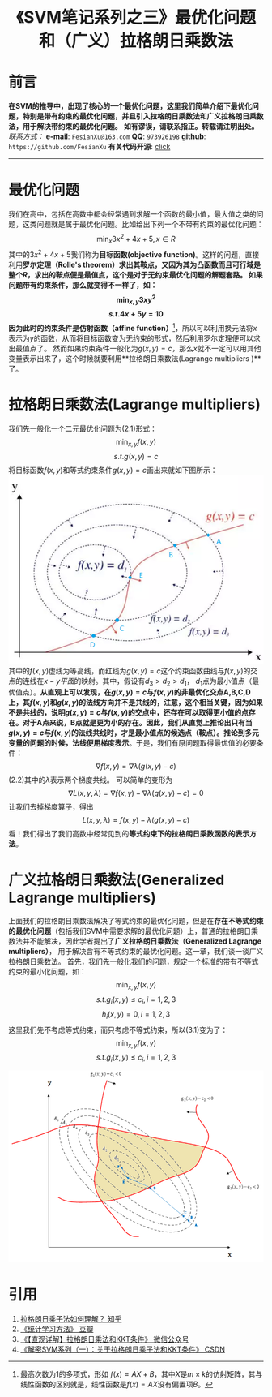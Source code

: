 <div align=center>
<font size="6"><b>《SVM笔记系列之三》最优化问题和（广义）拉格朗日乘数法</b></font> 
</div>

# 前言
**在SVM的推导中，出现了核心的一个最优化问题，这里我们简单介绍下最优化问题，特别是带有约束的最优化问题，并且引入拉格朗日乘数法和广义拉格朗日乘数法，用于解决带约束的最优化问题。**
**如有谬误，请联系指正。转载请注明出处。**
*联系方式：*
**e-mail**: `FesianXu@163.com`
**QQ**: `973926198`
**github**: `https://github.com/FesianXu`
**有关代码开源**: [click][click]

*****


# 最优化问题
我们在高中，包括在高数中都会经常遇到求解一个函数的最小值，最大值之类的问题，这类问题就是属于最优化问题。比如给出下列一个不带有约束的最优化问题：
$$
\min_{x} 3x^2+4x+5, x \in R
\tag{1.1}
$$
其中的$3x^2+4x+5$我们称为**目标函数(objective  function)**。这样的问题，直接利用**罗尔定理（Rolle's theorem）**求出其鞍点，又因为其为凸函数而且可行域是整个$R$，求出的鞍点便是最值点，这个是对于无约束最优化问题的解题套路。
如果问题带有约束条件，那么就变得不一样了，如：
$$
\min_{x, y} 3xy^2
$$
$$
s.t.　　　4x+5y = 10
\tag{1.2}
$$
因为此时的约束条件是**仿射函数（affine function）**[^1]，所以可以利用换元法将$x$表示为$y$的函数，从而将目标函数变为无约束的形式，然后利用罗尔定理便可以求出最值点了。
然而如果约束条件一般化为$g(x, y) = c$，那么$x$就不一定可以用其他变量表示出来了，这个时候就要利用**拉格朗日乘数法(Lagrange multipliers )**了。

# 拉格朗日乘数法(Lagrange multipliers)
我们先一般化一个二元最优化问题为$(2.1)$形式：
$$
\min_{x, y} f(x, y)
$$
$$
s.t.　　g(x, y) = c
\tag{2.1}
$$
将目标函数$f(x, y)$和等式约束条件$g(x, y)=c$画出来就如下图所示：
![general_min][general_min]
其中的$f(x, y)$虚线为等高线，而红线为$g(x, y)=c$这个约束函数曲线与$f(x,y)$的交点的连线在$x-y平面$的映射。其中，假设有$d_3 > d_2 > d_1$， $d_1$点为最小值点（最优值点）。**从直观上可以发现，在$g(x,y)=c$与$f(x,y)$的非最优化交点A,B,C,D上，其$f(x,y)$和$g(x,y)$的法线方向并不是共线的，注意，这个相当关键，因为如果不是共线的，说明$g(x,y)=c$与$f(x,y)$的交点中，还存在可以取得更小值的点存在。对于A点来说，B点就是更为小的存在。因此，我们从直觉上推论出只有当$g(x,y)=c$与$f(x,y)$的法线共线时，才是最小值点的候选点（鞍点）。推论到多元变量的问题的时候，法线便用梯度表示**。于是，我们有原问题取得最优值的必要条件：
$$
\nabla f(x,y) = \nabla \lambda (g(x, y)-c)
\tag{2.2}
$$
$(2.2)$其中的$\lambda$表示两个梯度共线。
可以简单的变形为
$$
\nabla L(x, y, \lambda) = \nabla f(x,y) - \nabla \lambda (g(x, y)-c) = 0
\tag{2.3}
$$
让我们去掉梯度算子，得出
$$
L(x, y, \lambda) = f(x, y) - \lambda(g(x, y) - c)
\tag{2.4}
$$
看！我们得出了我们高数中经常见到的**等式约束下的拉格朗日乘数函数的表示方法**。


# 广义拉格朗日乘数法(Generalized Lagrange multipliers)
上面我们的拉格朗日乘数法解决了等式约束的最优化问题，但是在**存在不等式约束的最优化问题**（包括我们SVM中需要求解的最优化问题）上，普通的拉格朗日乘数法并不能解决，因此学者提出了**广义拉格朗日乘数法（Generalized Lagrange multipliers）**， 用于解决含有不等式约束的最优化问题。这一章，我们谈一谈广义拉格朗日乘数法。
首先，我们先一般化我们的问题，规定一个标准的带有不等式约束的最小化问题，如：
$$
\min_{x, y} f(x, y)
$$
$$
s.t.　　g_i(x, y) \leq c_i, i = 1,2,3
$$
$$
h_i(x, y) = 0, i = 1,2,3
\tag{3.1}
$$
这里我们先不考虑等式约束，而只考虑不等式约束，所以$(3.1)$变为了：
$$
\min_{x, y} f(x, y)
$$
$$
s.t.　　g_i(x, y) \leq c_i, i = 1,2,3
\tag{3.2}
$$

![general_lagrange_multipliers] 




# 引用
1. [拉格朗日乘子法如何理解？ 知乎][ref_1]
2. [《统计学习方法》 豆瓣][ref_2]
3. [《【直观详解】拉格朗日乘法和KKT条件》  微信公众号][ref_3]
4. [《解密SVM系列（一）：关于拉格朗日乘子法和KKT条件》 CSDN][ref_4]


[click]: https://github.com/FesianXu/AI_Blog/tree/master/SVM%E7%9B%B8%E5%85%B3
[ref_1]: https://www.zhihu.com/question/38586401
[ref_2]: https://book.douban.com/subject/10590856/
[ref_3]: http://mp.weixin.qq.com/s?__biz=MzI4MDYzNzg4Mw==&mid=2247486230&idx=1&sn=41c3bcbf00b43535e912af1dab2704f5&chksm=ebb433c2dcc3bad45fa784314d4ea6a464538ff19b937b58bd99f12b43ec3c3cf01a269f9124&mpshare=1&scene=23&srcid=11211sArM7yh9Xf0pkvnWaJA#rd
[ref_4]: http://blog.csdn.net/on2way/article/details/47729419


[general_min]: ./imgs/general_min.png
[general_lagrange_multipliers]: ./imgs/general_lagrange_multipliers.png


[^1]: 最高次数为1的多项式，形如 $f(x) = AX+B$，其中$X$是$m \times k$的仿射矩阵，其与线性函数的区别就是，线性函数是$f(x) = AX$没有偏置项$B$。